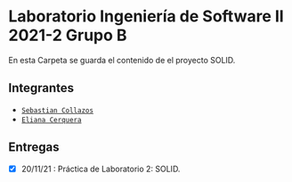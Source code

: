 # Laboratorio Ingeniería de Software II 2021-2 Grupo B

En esta Carpeta se guarda el contenido de el proyecto SOLID.
## Integrantes

-  [`Sebastian Collazos`](https://github.com/secoveGordo)
-  [`Eliana Cerquera`](https://github.com/01YECY10)

  

## Entregas

-  [x] 20/11/21 : Práctica de Laboratorio 2: SOLID.